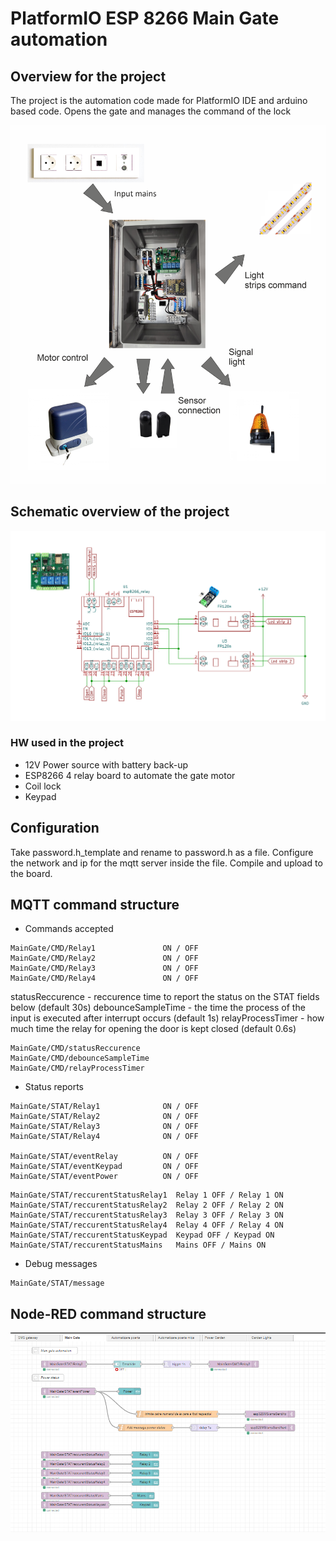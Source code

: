 # PlatformIO ESP 8266 Main Gate automation

## Overview for the project

The project is the automation code made for PlatformIO IDE and arduino based code.
Opens the gate and manages the command of the lock

![Automation box image](https://github.com/tinel-c/PlatformIO_ESP8266_Second_gate_automation/blob/main/img/Gate_automation.png?raw=true)

## Schematic overview of the project

![Automation box image](https://github.com/tinel-c/PlatformIO_ESP8266_Second_gate_automation/blob/main/img/Second_gate_automation_schematic.PNG?raw=true)

### HW used in the project

* 12V Power source with battery back-up
* ESP8266 4 relay board to automate the gate motor
* Coil lock 
* Keypad

## Configuration

Take password.h_template and rename to password.h as a file.
Configure the network and ip for the mqtt server inside the file.
Compile and upload to the board.

## MQTT command structure

* Commands accepted

```
MainGate/CMD/Relay1               ON / OFF
MainGate/CMD/Relay2               ON / OFF
MainGate/CMD/Relay3               ON / OFF
MainGate/CMD/Relay4               ON / OFF

```

statusReccurence - reccurence time to report the status on the STAT fields below (default 30s)
debounceSampleTime - the time the process of the input is executed after interrupt occurs (default 1s)
relayProcessTimer - how much time the relay for opening the door is kept closed (default 0.6s)

```
MainGate/CMD/statusReccurence
MainGate/CMD/debounceSampleTime
MainGate/CMD/relayProcessTimer

```

* Status reports

```
MainGate/STAT/Relay1              ON / OFF
MainGate/STAT/Relay2              ON / OFF
MainGate/STAT/Relay3              ON / OFF
MainGate/STAT/Relay4              ON / OFF

MainGate/STAT/eventRelay          ON / OFF
MainGate/STAT/eventKeypad         ON / OFF
MainGate/STAT/eventPower          ON / OFF

```

```
MainGate/STAT/reccurentStatusRelay1  Relay 1 OFF / Relay 1 ON
MainGate/STAT/reccurentStatusRelay2  Relay 2 OFF / Relay 2 ON
MainGate/STAT/reccurentStatusRelay3  Relay 3 OFF / Relay 3 ON
MainGate/STAT/reccurentStatusRelay4  Relay 4 OFF / Relay 4 ON
MainGate/STAT/reccurentStatusKeypad  Keypad OFF / Keypad ON
MainGate/STAT/reccurentStatusMains   Mains OFF / Mains ON

```
* Debug messages

```
MainGate/STAT/message
```

## Node-RED command structure

![Automation box image](https://github.com/tinel-c/PlatformIO_ESP8266_Main_Entry/blob/main/img/Main_gate_node_red_automation.PNG?raw=true)